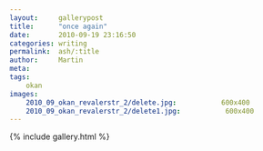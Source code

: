 ```yaml
---
layout:     gallerypost
title:      "once again"
date:       2010-09-19 23:16:50
categories: writing
permalink:  ash/:title
author:     Martin
meta:
tags:
    okan
images:
    2010_09_okan_revalerstr_2/delete.jpg:           600x400
    2010_09_okan_revalerstr_2/delete1.jpg:           600x400
---
```


{% include gallery.html %}
